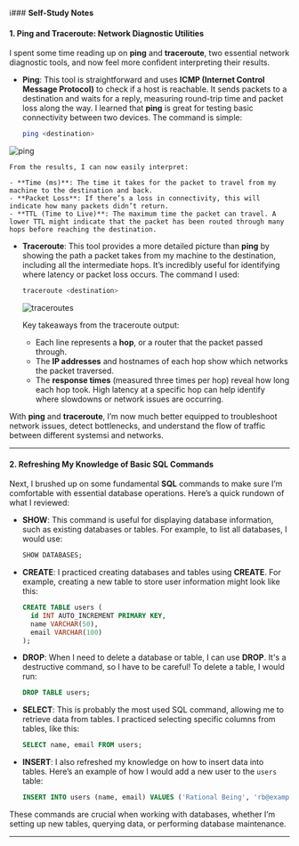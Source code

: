 i### **Self-Study Notes**

#### **1. Ping and Traceroute: Network Diagnostic Utilities**

I spent some time reading up on **ping** and **traceroute**, two essential network diagnostic tools, and now feel more confident interpreting their results.

- **Ping**: This tool is straightforward and uses **ICMP (Internet Control Message Protocol)** to check if a host is reachable. It sends packets to a destination and waits for a reply, measuring round-trip time and packet loss along the way. I learned that **ping** is great for testing basic connectivity between two devices. The command is simple:

    ```bash
    ping <destination>
    ```
![ping](https://github.com/user-attachments/assets/c1207e01-dab5-403a-ae4b-f4cd54da68d9)

    From the results, I can now easily interpret:
    
    - **Time (ms)**: The time it takes for the packet to travel from my machine to the destination and back.
    - **Packet Loss**: If there’s a loss in connectivity, this will indicate how many packets didn’t return.
    - **TTL (Time to Live)**: The maximum time the packet can travel. A lower TTL might indicate that the packet has been routed through many hops before reaching the destination.

- **Traceroute**: This tool provides a more detailed picture than **ping** by showing the path a packet takes from my machine to the destination, including all the intermediate hops. It’s incredibly useful for identifying where latency or packet loss occurs. The command I used:

    ```bash
    traceroute <destination>
    ```
    ![traceroutes](https://github.com/user-attachments/assets/a1168a89-55f4-42d8-8e8c-cd5051ef3d87)

    Key takeaways from the traceroute output:
    
    - Each line represents a **hop**, or a router that the packet passed through.
    - The **IP addresses** and hostnames of each hop show which networks the packet traversed.
    - The **response times** (measured three times per hop) reveal how long each hop took. High latency at a specific hop can help identify where slowdowns or network issues are occurring.

With **ping** and **traceroute**, I’m now much better equipped to troubleshoot network issues, detect bottlenecks, and understand the flow of traffic between different systemsi and networks.

---

#### **2. Refreshing My Knowledge of Basic SQL Commands**

Next, I brushed up on some fundamental **SQL** commands to make sure I’m comfortable with essential database operations. Here’s a quick rundown of what I reviewed:

- **SHOW**: This command is useful for displaying database information, such as existing databases or tables. For example, to list all databases, I would use:

    ```sql
    SHOW DATABASES;
    ```

- **CREATE**: I practiced creating databases and tables using **CREATE**. For example, creating a new table to store user information might look like this:

    ```sql
    CREATE TABLE users (
      id INT AUTO_INCREMENT PRIMARY KEY,
      name VARCHAR(50),
      email VARCHAR(100)
    );
    ```

- **DROP**: When I need to delete a database or table, I can use **DROP**. It's a destructive command, so I have to be careful! To delete a table, I would run:

    ```sql
    DROP TABLE users;
    ```

- **SELECT**: This is probably the most used SQL command, allowing me to retrieve data from tables. I practiced selecting specific columns from tables, like this:

    ```sql
    SELECT name, email FROM users;
    ```

- **INSERT**: I also refreshed my knowledge on how to insert data into tables. Here’s an example of how I would add a new user to the `users` table:

    ```sql
    INSERT INTO users (name, email) VALUES ('Rational Being', 'rb@example.com');
    ```

These commands are crucial when working with databases, whether I’m setting up new tables, querying data, or performing database maintenance.

---

